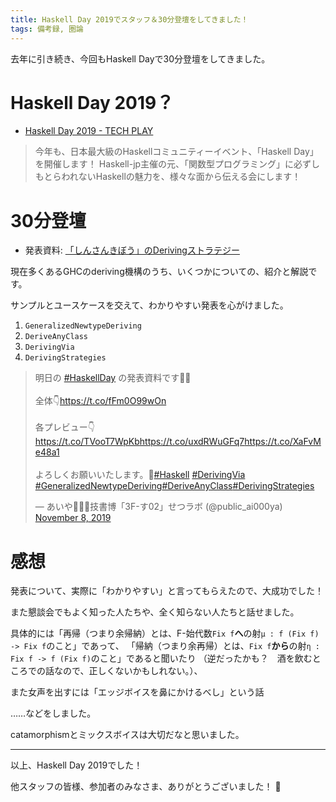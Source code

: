 ```yaml
---
title: Haskell Day 2019でスタッフ＆30分登壇をしてきました！
tags: 備考録, 圏論
---
```

去年に引き続き、今回もHaskell Dayで30分登壇をしてきました。

# Haskell Day 2019？

- [Haskell Day 2019 - TECH PLAY](https://techplay.jp/event/727059)

> 今年も、日本最大級のHaskellコミュニティーイベント、「Haskell Day」を開催します！
> Haskell-jp主催の元、「関数型プログラミング」に必ずしもとらわれないHaskellの魅力を、様々な面から伝える会にします！

# 30分登壇

- 発表資料: [「しんさんきぼう」のDerivingストラテジー](https://aiya000.github.io/Maid/haskell-day-2019-deriving/#/)

現在多くあるGHCのderiving機構のうち、いくつかについての、紹介と解説です。

サンプルとユースケースを交えて、わかりやすい発表を心がけました。

1. `GeneralizedNewtypeDeriving`
1. `DeriveAnyClass`
1. `DerivingVia`
1. `DerivingStrategies`

<blockquote class="twitter-tweet"><p lang="ja" dir="ltr">明日の <a href="https://twitter.com/hashtag/HaskellDay?src=hash&amp;ref_src=twsrc%5Etfw">#HaskellDay</a> の発表資料です🦀💫<br><br>全体👇️<a href="https://t.co/fFm0O99wOn">https://t.co/fFm0O99wOn</a><br><br>各プレビュー👇️<a href="https://t.co/TVooT7WpKb">https://t.co/TVooT7WpKb</a><a href="https://t.co/uxdRWuGFq7">https://t.co/uxdRWuGFq7</a><a href="https://t.co/XaFvMe48a1">https://t.co/XaFvMe48a1</a><br><br>よろしくお願いいたします。🤗<a href="https://twitter.com/hashtag/Haskell?src=hash&amp;ref_src=twsrc%5Etfw">#Haskell</a> <a href="https://twitter.com/hashtag/DerivingVia?src=hash&amp;ref_src=twsrc%5Etfw">#DerivingVia</a> <a href="https://twitter.com/hashtag/GeneralizedNewtypeDeriving?src=hash&amp;ref_src=twsrc%5Etfw">#GeneralizedNewtypeDeriving</a><a href="https://twitter.com/hashtag/DeriveAnyClass?src=hash&amp;ref_src=twsrc%5Etfw">#DeriveAnyClass</a><a href="https://twitter.com/hashtag/DerivingStrategies?src=hash&amp;ref_src=twsrc%5Etfw">#DerivingStrategies</a></p>&mdash; あいや🤘🙄🤘技書博「3F-す02」せつラボ (@public_ai000ya) <a href="https://twitter.com/public_ai000ya/status/1192795975087095814?ref_src=twsrc%5Etfw">November 8, 2019</a></blockquote> <script async src="https://platform.twitter.com/widgets.js" charset="utf-8"></script>

# 感想

発表について、実際に「わかりやすい」と言ってもらえたので、大成功でした！

また懇談会でもよく知った人たちや、全く知らない人たちと話せました。

具体的には「再帰（つまり余帰納）とは、F-始代数`Fix f`**へ**の射`μ : f (Fix f) -> Fix f`のこと」であって、
「帰納（つまり余再帰）とは、`Fix f`**から**の射`η : Fix f -> f (Fix f)`のこと」であると聞いたり
（逆だったかも？　酒を飲むところでの話なので、正しくないかもしれない。）、

また女声を出すには「エッジボイスを鼻にかけるべし」という話

……などをしました。

catamorphismとミックスボイスは大切だなと思いました。

- - - - -

以上、Haskell Day 2019でした！

他スタッフの皆様、参加者のみなさま、ありがとうございました！ :tada:
